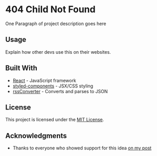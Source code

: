 # 404 Child Not Found

One Paragraph of project description goes here

## Usage

Explain how other devs use this on their websites.

## Built With

- [React](https://reactjs.org/) - JavaScript framework
- [styled-components](https://styled-components.com/) - JSX/CSS styling
- [rssConverter](https://github.com/morx3x/rssConverter) - Converts and parses to JSON

## License

This project is licensed under the [MIT License](LICENSE).

## Acknowledgments

- Thanks to everyone who showed support for this idea [on my post](https://www.linkedin.com/posts/superhackerman_404-child-not-found-im-going-to-change-activity-6705515416464216064-4-P0)
